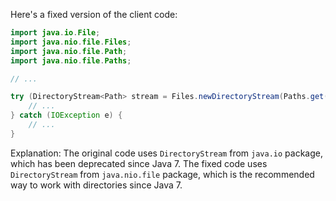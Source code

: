 Here's a fixed version of the client code:
```java
import java.io.File;
import java.nio.file.Files;
import java.nio.file.Path;
import java.nio.file.Paths;

// ...

try (DirectoryStream<Path> stream = Files.newDirectoryStream(Paths.get(file.getAbsolutePath()))) {
    // ...
} catch (IOException e) {
    // ...
}
```
Explanation:
The original code uses `DirectoryStream` from `java.io` package, which has been deprecated since Java 7. The fixed code uses `DirectoryStream` from `java.nio.file` package, which is the recommended way to work with directories since Java 7.